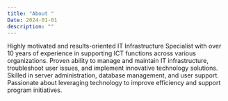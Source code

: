 ```yaml
---
title: "About "
Date: 2024-01-01
description: ""
---
```


Highly motivated and results-oriented IT Infrastructure Specialist with over 10 years of experience in supporting ICT functions across various organizations. Proven ability to manage and maintain IT infrastructure, troubleshoot user issues, and implement innovative technology solutions. Skilled in server administration, database management, and user support. Passionate about leveraging technology to improve efficiency and support program initiatives.